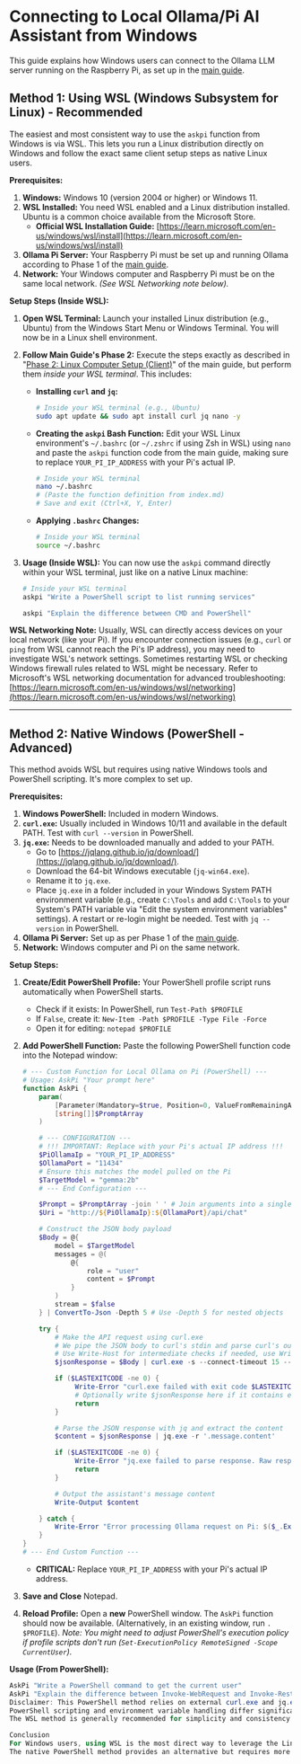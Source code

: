 # Connecting to Local Ollama/Pi AI Assistant from Windows

This guide explains how Windows users can connect to the Ollama LLM server running on the Raspberry Pi, as set up in the [main guide](index.md).

## Method 1: Using WSL (Windows Subsystem for Linux) - Recommended

The easiest and most consistent way to use the `askpi` function from Windows is via WSL. This lets you run a Linux distribution directly on Windows and follow the exact same client setup steps as native Linux users.

**Prerequisites:**

1.  **Windows:** Windows 10 (version 2004 or higher) or Windows 11.
2.  **WSL Installed:** You need WSL enabled and a Linux distribution installed. Ubuntu is a common choice available from the Microsoft Store.
    * **Official WSL Installation Guide:** [https://learn.microsoft.com/en-us/windows/wsl/install](https://learn.microsoft.com/en-us/windows/wsl/install)
3.  **Ollama Pi Server:** Your Raspberry Pi must be set up and running Ollama according to Phase 1 of the [main guide](index.md).
4.  **Network:** Your Windows computer and Raspberry Pi must be on the same local network. *(See WSL Networking note below).*

**Setup Steps (Inside WSL):**

1.  **Open WSL Terminal:** Launch your installed Linux distribution (e.g., Ubuntu) from the Windows Start Menu or Windows Terminal. You will now be in a Linux shell environment.
2.  **Follow Main Guide's Phase 2:** Execute the steps exactly as described in "[Phase 2: Linux Computer Setup (Client)](index.md#phase-2-linux-computer-setup-client)" of the main guide, but perform them *inside your WSL terminal*. This includes:
    * **Installing `curl` and `jq`:**
        ```bash
        # Inside your WSL terminal (e.g., Ubuntu)
        sudo apt update && sudo apt install curl jq nano -y
        ```
    * **Creating the `askpi` Bash Function:** Edit your WSL Linux environment's `~/.bashrc` (or `~/.zshrc` if using Zsh in WSL) using `nano` and paste the `askpi` function code from the main guide, making sure to replace `YOUR_PI_IP_ADDRESS` with your Pi's actual IP.
        ```bash
        # Inside your WSL terminal
        nano ~/.bashrc
        # (Paste the function definition from index.md)
        # Save and exit (Ctrl+X, Y, Enter)
        ```
    * **Applying `.bashrc` Changes:**
        ```bash
        # Inside your WSL terminal
        source ~/.bashrc
        ```

3.  **Usage (Inside WSL):**
    You can now use the `askpi` command directly within your WSL terminal, just like on a native Linux machine:
    ```bash
    # Inside your WSL terminal
    askpi "Write a PowerShell script to list running services"
    ```
    ```bash
    askpi "Explain the difference between CMD and PowerShell"
    ```

**WSL Networking Note:** Usually, WSL can directly access devices on your local network (like your Pi). If you encounter connection issues (e.g., `curl` or `ping` from WSL cannot reach the Pi's IP address), you may need to investigate WSL's network settings. Sometimes restarting WSL or checking Windows firewall rules related to WSL might be necessary. Refer to Microsoft's WSL networking documentation for advanced troubleshooting: [https://learn.microsoft.com/en-us/windows/wsl/networking](https://learn.microsoft.com/en-us/windows/wsl/networking)

---

## Method 2: Native Windows (PowerShell - Advanced)

This method avoids WSL but requires using native Windows tools and PowerShell scripting. It's more complex to set up.

**Prerequisites:**

1.  **Windows PowerShell:** Included in modern Windows.
2.  **`curl.exe`:** Usually included in Windows 10/11 and available in the default PATH. Test with `curl --version` in PowerShell.
3.  **`jq.exe`:** Needs to be downloaded manually and added to your PATH.
    * Go to [https://jqlang.github.io/jq/download/](https://jqlang.github.io/jq/download/).
    * Download the 64-bit Windows executable (`jq-win64.exe`).
    * Rename it to `jq.exe`.
    * Place `jq.exe` in a folder included in your Windows System PATH environment variable (e.g., create `C:\Tools` and add `C:\Tools` to your System's PATH variable via "Edit the system environment variables" settings). A restart or re-login might be needed. Test with `jq --version` in PowerShell.
4.  **Ollama Pi Server:** Set up as per Phase 1 of the [main guide](index.md).
5.  **Network:** Windows computer and Pi on the same network.

**Setup Steps:**

1.  **Create/Edit PowerShell Profile:** Your PowerShell profile script runs automatically when PowerShell starts.
    * Check if it exists: In PowerShell, run `Test-Path $PROFILE`
    * If `False`, create it: `New-Item -Path $PROFILE -Type File -Force`
    * Open it for editing: `notepad $PROFILE`

2.  **Add PowerShell Function:** Paste the following PowerShell function code into the Notepad window:

    ```powershell
    # --- Custom Function for Local Ollama on Pi (PowerShell) ---
    # Usage: AskPi "Your prompt here"
    function AskPi {
        param(
            [Parameter(Mandatory=$true, Position=0, ValueFromRemainingArguments=$true)]
            [string[]]$PromptArray
        )

        # --- CONFIGURATION ---
        # !!! IMPORTANT: Replace with your Pi's actual IP address !!!
        $PiOllamaIp = "YOUR_PI_IP_ADDRESS"
        $OllamaPort = "11434"
        # Ensure this matches the model pulled on the Pi
        $TargetModel = "gemma:2b"
        # --- End Configuration ---

        $Prompt = $PromptArray -join ' ' # Join arguments into a single string prompt
        $Uri = "http://${PiOllamaIp}:${OllamaPort}/api/chat"

        # Construct the JSON body payload
        $Body = @{
            model = $TargetModel
            messages = @(
                @{
                    role = "user"
                    content = $Prompt
                }
            )
            stream = $false
        } | ConvertTo-Json -Depth 5 # Use -Depth 5 for nested objects

        try {
            # Make the API request using curl.exe
            # We pipe the JSON body to curl's stdin and parse curl's output with jq
            # Use Write-Host for intermediate checks if needed, use Write-Output for final result
            $jsonResponse = $Body | curl.exe -s --connect-timeout 15 --max-time 300 -X POST -H "Content-Type: application/json" --data @- $Uri

            if ($LASTEXITCODE -ne 0) {
                 Write-Error "curl.exe failed with exit code $LASTEXITCODE"
                 # Optionally write $jsonResponse here if it contains error details from curl itself
                 return
            }

            # Parse the JSON response with jq and extract the content
            $content = $jsonResponse | jq.exe -r '.message.content'

            if ($LASTEXITCODE -ne 0) {
                 Write-Error "jq.exe failed to parse response. Raw response: $jsonResponse"
                 return
            }

            # Output the assistant's message content
            Write-Output $content

        } catch {
            Write-Error "Error processing Ollama request on Pi: $($_.Exception.Message)"
        }
    }
    # --- End Custom Function ---
    ```
    * **CRITICAL:** Replace `YOUR_PI_IP_ADDRESS` with your Pi's actual IP address.

3.  **Save and Close** Notepad.

4.  **Reload Profile:** Open a **new** PowerShell window. The `AskPi` function should now be available. (Alternatively, in an existing window, run `. $PROFILE`). *Note: You might need to adjust PowerShell's execution policy if profile scripts don't run (`Set-ExecutionPolicy RemoteSigned -Scope CurrentUser`).*

**Usage (From PowerShell):**

```powershell
AskPi "Write a PowerShell command to get the current user"
AskPi "Explain the difference between Invoke-WebRequest and Invoke-RestMethod"
Disclaimer: This PowerShell method relies on external curl.exe and jq.exe being correctly installed and in the PATH.
PowerShell scripting and environment variable handling differ significantly from Linux shells.
The WSL method is generally recommended for simplicity and consistency with the main guide.

Conclusion
For Windows users, using WSL is the most direct way to leverage the Linux-based setup and the askpi bash function detailed in the main guide.
The native PowerShell method provides an alternative but requires more manual setup and familiarity with PowerShell. Choose the method that best suits your comfort level!
